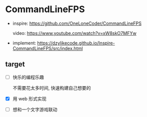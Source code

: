 # CommandLineFPS

- inspire: https://github.com/OneLoneCoder/CommandLineFPS

  video: https://www.youtube.com/watch?v=xW8skO7MFYw

- implement: https://dzylikecode.github.io/Inspire-CommandLineFPS/src/index.html

## target

- [ ] 快乐的编程乐趣

  不需要花太多时间, 快速构建自己想要的

- [x] 用 web 形式实现

- [ ] 想和一个文字游戏联动
